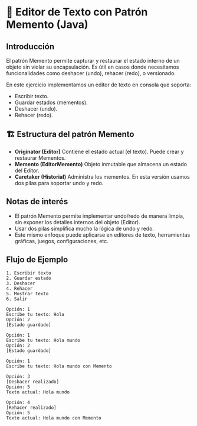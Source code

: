 # 📝 Editor de Texto con Patrón Memento (Java)
## Introducción
El patrón Memento permite capturar y restaurar el estado interno de un objeto sin violar su encapsulación.
Es útil en casos donde necesitamos funcionalidades como deshacer (undo), rehacer (redo), o versionado.

En este ejercicio implementamos un editor de texto en consola que soporta:

  * Escribir texto.
  * Guardar estados (mementos).
  * Deshacer (undo).
  * Rehacer (redo).

## 🏗️ Estructura del patrón Memento
  * **Originator (Editor)** Contiene el estado actual (el texto). Puede crear y restaurar Mementos.
  * **Memento (EditorMemento)** Objeto inmutable que almacena un estado del Editor.
  * **Caretaker (Historial)** Administra los mementos. En esta versión usamos dos pilas para soportar undo y redo.

## Notas de interés
  * El patrón Memento permite implementar undo/redo de manera limpia, sin exponer los detalles internos del objeto (Editor).
  * Usar dos pilas simplifica mucho la lógica de undo y redo.
  * Este mismo enfoque puede aplicarse en editores de texto, herramientas gráficas, juegos, configuraciones, etc.

## Flujo de Ejemplo

    1. Escribir texto
    2. Guardar estado
    3. Deshacer
    4. Rehacer
    5. Mostrar texto
    6. Salir

    Opción: 1
    Escribe tu texto: Hola
    Opción: 2
    [Estado guardado]

    Opción: 1
    Escribe tu texto: Hola mundo
    Opción: 2
    [Estado guardado]

    Opción: 1
    Escribe tu texto: Hola mundo con Memento

    Opción: 3
    [Deshacer realizado]
    Opción: 5
    Texto actual: Hola mundo

    Opción: 4
    [Rehacer realizado]
    Opción: 5
    Texto actual: Hola mundo con Memento

